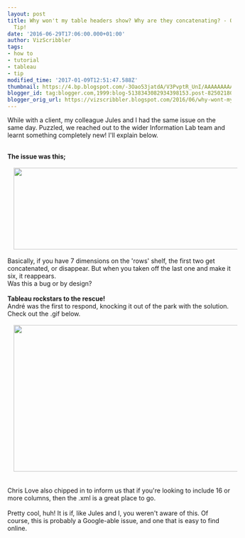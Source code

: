 ```yaml
---
layout: post
title: Why won't my table headers show? Why are they concatenating? - Quick Tableau
  Tip!
date: '2016-06-29T17:06:00.000+01:00'
author: VizScribbler
tags:
- how to
- tutorial
- tableau
- tip
modified_time: '2017-01-09T12:51:47.588Z'
thumbnail: https://4.bp.blogspot.com/-3Oao53jatdA/V3PvptR_UnI/AAAAAAAAA7Y/SHXtHr7EXBECbVA10aVsxfjT1p_pCo6GgCLcB/s72-c/Animation.gif
blogger_id: tag:blogger.com,1999:blog-5138343082934398153.post-8250218051835060508
blogger_orig_url: https://vizscribbler.blogspot.com/2016/06/why-wont-my-table-headers-show-why-are.html
---
```


While with a client, my colleague Jules and I had the same issue on the same day. Puzzled, we reached out to the wider Information Lab team and learnt something completely new! I'll explain below.<br /><div><br /></div><div><b>The issue was this;&nbsp;</b></div><div><br /></div><div class="separator" style="clear: both; text-align: center;"><a href="https://4.bp.blogspot.com/-3Oao53jatdA/V3PvptR_UnI/AAAAAAAAA7Y/SHXtHr7EXBECbVA10aVsxfjT1p_pCo6GgCLcB/s1600/Animation.gif" imageanchor="1" style="margin-left: 1em; margin-right: 1em;"><img border="0" height="184" src="https://4.bp.blogspot.com/-3Oao53jatdA/V3PvptR_UnI/AAAAAAAAA7Y/SHXtHr7EXBECbVA10aVsxfjT1p_pCo6GgCLcB/s640/Animation.gif" width="640" /></a></div><div><br /></div><div>Basically, if you have 7 dimensions on the 'rows' shelf, the first two get concatenated, or disappear. But when you taken off the last one and make it six, it reappears.&nbsp;</div><div>Was this a bug or by design?&nbsp;</div><div><b><br /></b></div><div><b>Tableau rockstars to the rescue!</b></div><div>André was the first to respond, knocking it out of the park with the solution. Check out the .gif below.</div><div><br /></div><div class="separator" style="clear: both; text-align: center;"></div><div class="separator" style="clear: both; text-align: center;"><a href="https://3.bp.blogspot.com/-A_FFWaq-vzA/V3PxkcwpDzI/AAAAAAAAA7s/6mvnZ4P2II0SpxDZkNWOUir6-50JwMYawCLcB/s1600/Animation.gif" imageanchor="1" style="margin-left: 1em; margin-right: 1em;"><img border="0" height="330" src="https://3.bp.blogspot.com/-A_FFWaq-vzA/V3PxkcwpDzI/AAAAAAAAA7s/6mvnZ4P2II0SpxDZkNWOUir6-50JwMYawCLcB/s640/Animation.gif" width="640" /></a></div><div><br /></div><div><br /></div><div>Chris Love also chipped in to inform us that if you're looking to include 16 or more columns, then the .xml is a great place to go.</div><div><br /></div><div>Pretty cool, huh! It is if, like Jules and I, you weren't aware of this. Of course, this is probably a Google-able issue, and one that is easy to find online.</div>